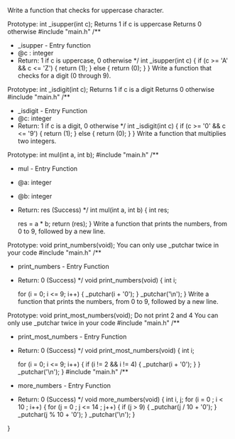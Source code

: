 Write a function that checks for uppercase character.

Prototype: int _isupper(int c);
Returns 1 if c is uppercase
Returns 0 otherwise
#include "main.h"
/**
 * _isupper - Entry function
 * @c : integer
 * Return: 1 if c is uppercase, 0 otherwise
*/
int _isupper(int c)
{
	if (c >= 'A' && c <= 'Z')
	{
		return (1);
	}
	else
	{
		return (0);
	}
}
Write a function that checks for a digit (0 through 9).

Prototype: int _isdigit(int c);
Returns 1 if c is a digit
Returns 0 otherwise
#include "main.h"
/**
 * _isdigit - Entry Function
 * @c: integer
 * Return: 1 if c is a digit, 0 otherwise
 */
int _isdigit(int c)
{
	if (c >= '0' && c <= '9')
	{
		return (1);
	}
	else
	{
		return (0);
	}
}
Write a function that multiplies two integers.

Prototype: int mul(int a, int b);
#include "main.h"
/**
 * mul - Entry Function
 * @a: integer
 * @b: integer
 * Return: res (Success)
 */
int mul(int a, int b)
{
	int res;

	res = a * b;
	return (res);
}
Write a function that prints the numbers, from 0 to 9, followed by a new line.

Prototype: void print_numbers(void);
You can only use _putchar twice in your code
#include "main.h"
/**
 * print_numbers - Entry Function
 * Return: 0 (Success)
 */
void print_numbers(void)
{
	int i;

	for (i = 0; i <= 9; i++)
	{
		_putchar(i + '0');
	}
		_putchar('\n');
}
Write a function that prints the numbers, from 0 to 9, followed by a new line.

Prototype: void print_most_numbers(void);
Do not print 2 and 4
You can only use _putchar twice in your code
#include "main.h"
/**
 * print_most_numbers - Entry Function
 * Return: 0 (Success)
 */
void print_most_numbers(void)
{
	int i;

	for (i = 0; i <= 9; i++)
	{
	if (i != 2 && i != 4)
	{
	_putchar(i + '0');
	}
	}
	_putchar('\n');
}
#include "main.h"
/**
 * more_numbers - Entry Function
 * Return: 0 (Success)
 */
void more_numbers(void)
{
int i, j;
for (i = 0 ; i < 10 ; i++)
{
	for (j = 0 ; j <= 14 ; j++)
{
		if (j > 9)
		{
			_putchar(j / 10 + '0');
		}
			_putchar(j % 10 + '0');
}
		_putchar('\n');
}

}
